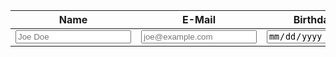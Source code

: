 <!-- Load `editable-table` directly from Pika's CDN -->
<script type="module" src="https://cdn.pika.dev/editable-table"></script>

<!-- put a normal <table> tag inside <editable-table> tags.
     The last <tr> in <tbody> becomes the template for new rows -->
<editable-table>
  <table>
    <thead>
      <tr>
        <th>Name</th>
        <th>E-Mail</th>
        <th colspan="99">Birthday</th>
      </tr>
    </thead>
    <tbody>
      <tr>
        <td>
          <input name="name" placeholder="Joe Doe" autocomplete="off" />
        </td>
        <td>
          <input
            name="email"
            placeholder="joe@example.com"
            type="email"
            autocomplete="off"
          />
        </td>
        <td>
          <input
            name="birthday"
            placeholder="10/20/2000"
            type="date"
            required="required"
            autocomplete="off"
          />
        </td>
        <td>
          <span data-remove>×</span>
        </td>
      </tr>
    </tbody>
  </table>
</editable-table>
